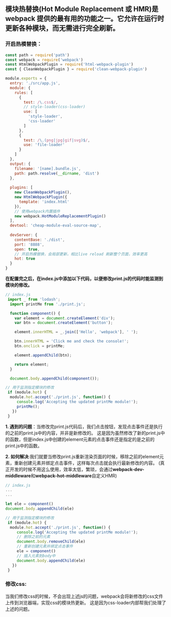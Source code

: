 ## 模块热替换(Hot Module Replacement 或 HMR)是 webpack 提供的最有用的功能之一。它允许在运行时更新各种模块，而无需进行完全刷新。

 ### 开启热模替换：

```js
const path = require('path')
const webpack = require('webpack')
const HtmlWebpackPlugin = require('html-webpack-plugin')
const { CleanWebpackPlugin } = require('clean-webpack-plugin')

module.exports = {
  entry: './src/app.js',
  module: {
    rules: [
      {
        test: /\.css$/,
        // style-loader(css-loader)
        use: [
          'style-loader',
          'css-loader'
        ]
      },
      {
        test: /\.(png|jpg|gif|svg)$/,
        use: 'file-loader'
      }
    ]
  },
  output: {
    filename: '[name].bundle.js',
    path: path.resolve(__dirname, 'dist')
  },
  
  plugins: [
    new CleanWebpackPlugin(),
    new HtmlWebpackPlugin({
      template: 'index.html'
    }),
    // 使用webpack内置插件
    new webpack.HotModuleReplacementPlugin()
  ],
  devtool: 'cheap-module-eval-source-map',
   
  devServer: {
    contentBase: './dist',
    port: '8888',
    open: true,
    // 开启热模替换，会局部更新，相比live reload 刷新整个页面，效率更高
    hot: true
  }
}
```
**在配置完之后，在index.js中添加以下代码，以便修改print.js的代码时能监测到模块的修改。**

```js
// index.js
 import _ from 'lodash';
  import printMe from './print.js';

  function component() {
    var element = document.createElement('div');
    var btn = document.createElement('button');

    element.innerHTML = _.join(['Hello', 'webpack'], ' ');

    btn.innerHTML = 'Click me and check the console!';
    btn.onclick = printMe;

    element.appendChild(btn);

    return element;
  }

  document.body.appendChild(component());

// 用于监测指定模块的修改
 if (module.hot) {
  module.hot.accept('./print.js', function() {
     console.log('Accepting the updated printMe module!');
     printMe();
   })
 }
```
**1. 遇到的问题**：当修改完print.js代码后，我们点击按钮，发现点击事件还是执行的之前的print.js中的内容，并非是新修改的。
这是因为虽然修改了新的print.js中的函数，但是index.js中创建的element元素的点击事件还是指定的是之前的print.js中的函数。


**2. 如何解决**:我们就要当修改print.js重新渲染页面的时候，移除之前的element元素，重新创建元素并绑定点击事件，这样每次点击就会执行最新修改的内容。
(真正开发的时候不用这么使用，效率太低，繁琐，会通过**webpack-dev-middleware**和**webpack-hot-middleware**自定义HMR)

```js
// index.js 
...
...

let ele = component()
document.body.appendChild(ele)

// 用于监测指定模块的修改
 if (module.hot) {
  module.hot.accept('./print.js', function() {
     console.log('Accepting the updated printMe module!');
     // 删除之前的元素
     document.body.removeChild(ele)
     // 重新创建元素并绑定点击事件
     ele = component()
     // 插入元素到body中
     document.body.appendChild(ele)
   })
 }
```
### 修改css:
当我们修改css的时候，不会出现上述js的问题，webpack会将新修改的css文件上传到浏览器端，实现css的模块热更新。
这是因为css-loader内部帮我们处理了上述的问题。